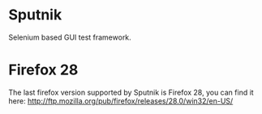 # Sputnik
Selenium based GUI test framework.

# Firefox 28
The last firefox version supported by Sputnik is Firefox 28, you can find it here:
http://ftp.mozilla.org/pub/firefox/releases/28.0/win32/en-US/